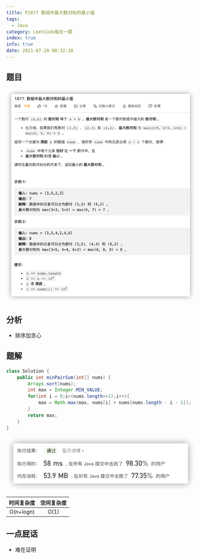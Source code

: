```yaml
---
title: P1877 数组中最大数对和的最小值
tags:
  - Java
category: LeetCode每日一题
index: true
info: true
date: 2021-07-20 08:32:18
---
```


<!-- more -->

## 题目

![image-20210720083257557](https://raw.githubusercontent.com/C1EYE/figureBed/main/img/20210720083257.png)

## 分析

- 排序加贪心

## 题解

```java
class Solution {
    public int minPairSum(int[] nums) {
		Arrays.sort(nums);
		int max = Integer.MIN_VALUE;
		for(int i = 0;i<(nums.length>>1);i++){
			max = Math.max(max, nums[i] + nums[nums.length - i - 1]);
		}
		return max;
    }
}
```

![image-20210720083437495](https://raw.githubusercontent.com/C1EYE/figureBed/main/img/20210720083437.png)

| 时间复杂度 | 空间复杂度 |
| :--------: | :--------: |
|    O(n+logn)    |    O(1)    |



## 一点屁话

- 难在证明
